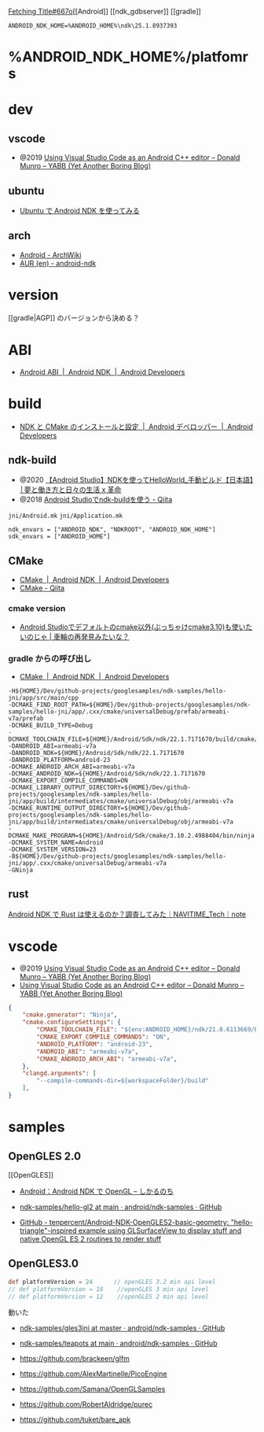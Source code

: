 [Fetching Title#667o](https://gitlab.freedesktop.org/xrdesktop/xrdesktop)[[Android]]
[[ndk_gdbserver]]
[[gradle]]

`ANDROID_NDK_HOME=%ANDROID_HOME%\ndk\25.1.8937393`

# %ANDROID_NDK_HOME%/platfomrs

# dev
## vscode
- @2019 [Using Visual Studio Code as an Android C++ editor – Donald Munro – YABB (Yet Another Boring Blog)](https://donaldmunro.github.io/VSCode-Android-CC/)
## ubuntu
- [Ubuntu で Android NDK を使ってみる](https://www.kkaneko.jp/pro/js/andk.html)
## arch
- [Android - ArchWiki](https://wiki.archlinux.jp/index.php/Android)
- [AUR (en) - android-ndk](https://aur.archlinux.org/packages/android-ndk)

# version
[[gradle|AGP]] のバージョンから決める？

# ABI
- [Android ABI  |  Android NDK  |  Android Developers](https://developer.android.com/ndk/guides/abis?hl=ja)


# build
- [NDK と CMake のインストールと設定  |  Android デベロッパー  |  Android Developers](https://developer.android.com/studio/projects/install-ndk?hl=ja)

## ndk-build
- @2020 [【Android Studio】NDKを使ってHelloWorld_手動ビルド【日本語】│夢と働き方と日々の生活 x 革命](https://kehalife.com/android-studio-ndk-manual/)
- @2018 [Android Studioでndk-buildを使う - Qiita](https://qiita.com/kenma/items/598496840eef775db142)

`jni/Android.mk`
`jni/Application.mk`

```
ndk_envars = ["ANDROID_NDK", "NDKROOT", "ANDROID_NDK_HOME"]
sdk_envars = ["ANDROID_HOME"]
```

## CMake
- [CMake  |  Android NDK  |  Android Developers](https://developer.android.com/ndk/guides/cmake?hl=ja)
- [CMake - Qiita](https://qiita.com/niusounds/items/1c799475caf981eb2335)

### cmake version
- [Android Studioでデフォルトのcmake以外(ぶっちゃけcmake3.10)も使いたいのじゃ | 車輪の再発見みたいな？](https://serenegiant.com/blog/?p=3676)

### gradle からの呼び出し
- [CMake  |  Android NDK  |  Android Developers](https://developer.android.com/ndk/guides/cmake?hl=ja)
```
-H${HOME}/Dev/github-projects/googlesamples/ndk-samples/hello-jni/app/src/main/cpp
-DCMAKE_FIND_ROOT_PATH=${HOME}/Dev/github-projects/googlesamples/ndk-samples/hello-jni/app/.cxx/cmake/universalDebug/prefab/armeabi-v7a/prefab
-DCMAKE_BUILD_TYPE=Debug
-DCMAKE_TOOLCHAIN_FILE=${HOME}/Android/Sdk/ndk/22.1.7171670/build/cmake/android.toolchain.cmake
-DANDROID_ABI=armeabi-v7a
-DANDROID_NDK=${HOME}/Android/Sdk/ndk/22.1.7171670
-DANDROID_PLATFORM=android-23
-DCMAKE_ANDROID_ARCH_ABI=armeabi-v7a
-DCMAKE_ANDROID_NDK=${HOME}/Android/Sdk/ndk/22.1.7171670
-DCMAKE_EXPORT_COMPILE_COMMANDS=ON
-DCMAKE_LIBRARY_OUTPUT_DIRECTORY=${HOME}/Dev/github-projects/googlesamples/ndk-samples/hello-jni/app/build/intermediates/cmake/universalDebug/obj/armeabi-v7a
-DCMAKE_RUNTIME_OUTPUT_DIRECTORY=${HOME}/Dev/github-projects/googlesamples/ndk-samples/hello-jni/app/build/intermediates/cmake/universalDebug/obj/armeabi-v7a
-DCMAKE_MAKE_PROGRAM=${HOME}/Android/Sdk/cmake/3.10.2.4988404/bin/ninja
-DCMAKE_SYSTEM_NAME=Android
-DCMAKE_SYSTEM_VERSION=23
-B${HOME}/Dev/github-projects/googlesamples/ndk-samples/hello-jni/app/.cxx/cmake/universalDebug/armeabi-v7a
-GNinja
```

## rust
[Android NDK で Rust は使えるのか？調査してみた｜NAVITIME_Tech｜note](https://note.com/navitime_tech/n/n7c758204b362)

# vscode
- @2019 [Using Visual Studio Code as an Android C++ editor – Donald Munro – YABB (Yet Another Boring Blog)](https://donaldmunro.github.io/VSCode-Android-CC/)
- [Using Visual Studio Code as an Android C++ editor – Donald Munro – YABB (Yet Another Boring Blog)](https://donaldmunro.github.io/VSCode-Android-CC/)
```json
{
    "cmake.generator": "Ninja",
    "cmake.configureSettings": {
        "CMAKE_TOOLCHAIN_FILE": "${env:ANDROID_HOME}/ndk/21.0.6113669/build/cmake/android.toolchain.cmake",
        "CMAKE_EXPORT_COMPILE_COMMANDS": "ON",
        "ANDROID_PLATFORM": "android-23",
        "ANDROID_ABI": "armeabi-v7a",
        "CMAKE_ANDROID_ARCH_ABI": "armeabi-v7a",
    },
    "clangd.arguments": [
        "--compile-commands-dir=${workspaceFolder}/build"
    ],
}
```

# samples
## OpenGLES 2.0
[[OpenGLES]]
- [Android：Android NDK で OpenGL – しかるのち](https://shikarunochi.matrix.jp/?p=4097)

- [ndk-samples/hello-gl2 at main · android/ndk-samples · GitHub](https://github.com/android/ndk-samples/tree/main/hello-gl2)
- [GitHub - tenpercent/Android-NDK-OpenGLES2-basic-geometry: "hello-triangle"-inspired example using GLSurfaceView to display stuff and native OpenGL ES 2 routines to render stuff](https://github.com/tenpercent/Android-NDK-OpenGLES2-basic-geometry)

## OpenGLES3.0
```build.gradle
def platformVersion = 24      // openGLES 3.2 min api level  
// def platformVersion = 18    //openGLES 3 min api level  
// def platformVersion = 12    //openGLES 2 min api level
```

動いた
- [ndk-samples/gles3jni at master · android/ndk-samples · GitHub](https://github.com/android/ndk-samples/tree/master/gles3jni/)
- [ndk-samples/teapots at main · android/ndk-samples · GitHub](https://github.com/android/ndk-samples/tree/main/teapots)

- https://github.com/brackeen/glfm
- https://github.com/AlexMartinelle/PicoEngine
- https://github.com/Samana/OpenGLSamples
- https://github.com/RobertAldridge/purec
- https://github.com/tuket/bare_apk
